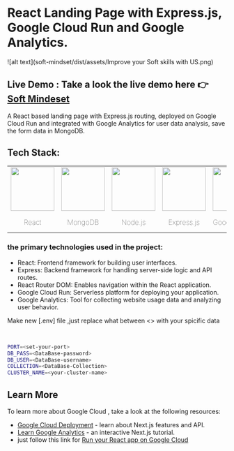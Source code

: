 # React Landing Page with Express.js, Google Cloud Run and Google Analytics.

 ![alt text](soft-mindset/dist/assets/Improve your Soft skills with US.png)

## Live Demo : Take a look the live demo here 👉 [Soft Mindeset](softmindset.app)


 A React based landing page with Express.js routing, deployed on Google Cloud Run and integrated with Google Analytics for user data analysis, save the form data in MongoDB.



## Tech Stack:

<table style="border-style:none; text-align:center;">
  <tr>
    <td><img src="./soft-mindset/dist/assets/React-icon.svg.png" width=100></td>
    <td><img src="./soft-mindset/dist/assets/mongodb.png" width=100></td>
    <td><img src="./soft-mindset/dist/assets/nodeJS.png" width=100></td>
    <td><img src="./soft-mindset/dist/assets/express.png" width=100></td>
    <td><img src="./soft-mindset/dist/assets/google-cloud-icon.png" width=100></td>
    <td><img src="./soft-mindset/dist/assets/GCRun.png" width=100></td>
    <td><img src="./soft-mindset/dist/assets/GAnalytics.svg.png" width=100></td>
  </tr>
  <tr style="text-align:center; font-weight:100;">
     <td>React</td>
     <td>MongoDB</td>
     <td>Node.js</td>
     <td>Express.js</td>
     <td>Google Cloud</td>
    <td>Google Cloud Run</td>
     <td>Google Analytics</td>
  </tr>
 </table>

### the primary technologies used in the project:
- React: Frontend framework for building user interfaces.
- Express: Backend framework for handling server-side logic and API routes.
- React Router DOM: Enables navigation within the React application.
- Google Cloud Run: Serverless platform for deploying your application.
- Google Analytics: Tool for collecting website usage data and analyzing user behavior.

Make new [.env] file ,just replace what between <> with your spicific data

<br>

```bash
PORT=<set-your-port>
DB_PASS=<DataBase-password>
DB_USER=<DataBase-username>
COLLECTION=<DataBase-Collection>
CLUSTER_NAME=<your-cluster-name>

```

## Learn More

To learn more about Google Cloud , take a look at the following resources:

- [Google Cloud Deployment](https://cloud.google.com/deployment-manager/docs?gad_source=1&gclid=Cj0KCQjwwMqvBhCtARIsAIXsZpbmiBt_N9nVQ1E7tOWt9xyNv6cuI7zooig8jHOTnG4hJFUg0JXMYPEaAqkVEALw_wcB&gclsrc=aw.ds) - learn about Next.js features and API.
- [Learn Google Analytics](https://analytics.google.com/analytics/web/?authuser=0#/provision/SignUp) - an interactive Next.js tutorial.
- just follow this link for [Run your React app on Google Cloud
](https://www.youtube.com/watch?v=NMnKGHgw8aM)

